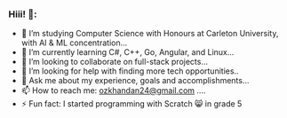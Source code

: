 ### Hiii! 👋:
- 🔭 I’m studying Computer Science with Honours at Carleton University, with AI & ML concentration...
- 🌱 I’m currently learning C#, C++, Go, Angular, and Linux...
- 👯 I’m looking to collaborate on full-stack projects...
- 🤔 I’m looking for help with finding more tech opportunities..
- 💬 Ask me about my experience, goals and accomplishments...
- 📫 How to reach me: ozkhandan24@gmail.com ....
- ⚡ Fun fact: I started programming with Scratch 😸 in grade 5
